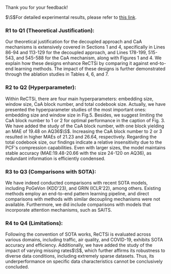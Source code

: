 Thank you for your feedback!

$\S$For detailed experimental results, please refer to [this link](http://bit.ly/49ADwMX).

### R1 to Q1 (Theoretical Justification):
Our theoretical justification for the decoupled approach and CaA mechanisms is extensively covered in Sections 1 and 4, specifically in Lines 86-94 and 113-129 for the decoupled approach, and Lines 178-199, 515-543, and 545-588 for the CaA mechanism, along with Figures 1 and 4. We explain how these designs enhance ReCTSi by comparing it against end-to-end learning methods. The impact of these designs is further demonstrated through the ablation studies in Tables 4, 6, and 7.
### R2 to Q2 (Hyperparameter):
Within ReCTSi, there are four main hyperparameters: embedding size, window size, CaA block number, and total codebook size. Actually, we have presented the hyperparameter studies of the most important ones: embedding size and window size in Fig.5. Besides, we suggest limiting the CaA block number to 1 or 2 for optimal performance in the caption of Fig. 3. We have added the study of the CaA block number, with one block yielding an MAE of 19.48 on AQ36$\S$. Increasing the CaA block number to 2 or 3 resulted in higher MAEs of 21.23 and 26.64, respectively. Regarding the total codebook size, our findings indicate a relative insensitivity due to the PCF's compression capabilities. Even with larger sizes, the model maintains stable accuracy (MAE:19.48-20.66 with the size 24-120 on AQ36), as redundant information is efficiently condensed.
### R3 to Q3 (Comparisons with SOTA):
We have indeed conducted comparisons with recent SOTA models, including PoGeVon (KDD'23), and GRIN (ICLR'22), among others. Existing methods employ an end-to-end pattern learning pipeline, and direct comparisons with methods with similar decoupling mechanisms were not available. Furthermore, we did include comparisons with models that incorporate attention mechanisms, such as SAITS.
### R4 to Q4 (Limitations):
Following the convention of SOTA works, ReCTSi is evaluated across various domains, including traffic, air quality, and COVID-19, exhibits SOTA accuracy and efficiency. Additionally, we have added the study of the impact of varying missing rates$\S$, which further affirms its robustness to diverse data conditions, including extremely sparse datasets. Thus, its underperformance on specific data characteristics cannot be conclusively concluded.

